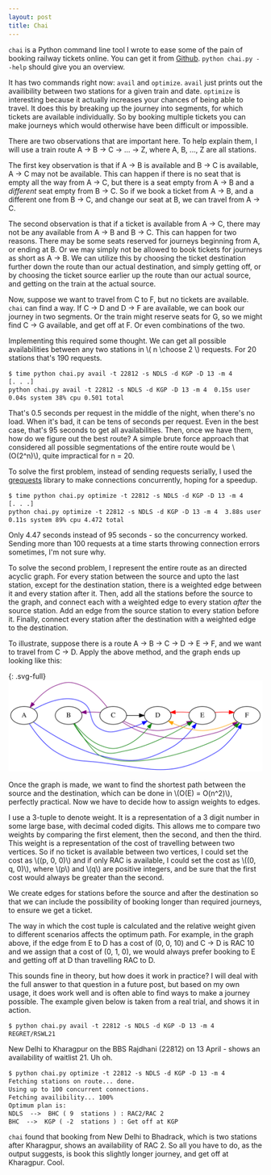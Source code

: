 ```yaml
---
layout: post
title: Chai
---
```

`chai` is a Python command line tool I wrote to ease some of the pain of booking railway tickets online. You can get it from [Github](https://github.com/amrav/chai). `python chai.py --help` should give you an overview.

It has two commands right now: `avail` and `optimize`. `avail` just prints out the availibility between two stations for a given train and date. `optimize` is interesting because it actually increases your chances of being able to travel. It does this by breaking up the journey into segments, for which tickets are available individually. So by booking multiple tickets you can make journeys which would otherwise have been difficult or impossible.

There are two observations that are important here. To help explain them, I will use a train route A -> B -> C -> ... -> Z, where A, B, ..., Z are all stations.

The first key observation is that if A -> B is available and B -> C is available, A -> C may not be available. This can happen if there is no seat that is empty all the way from A -> C, but there is a seat empty from A -> B and a _different_ seat empty from B -> C. So if we book a ticket from A -> B, and a different one from B -> C, and change our seat at B, we can travel from A -> C.

The second observation is that if a ticket is available from A -> C, there may not be any available from A -> B and B -> C. This can happen for two reasons. There may be some seats reserved for journeys beginning from A, or ending at B. Or we may simply not be allowed to book tickets for journeys as short as A -> B. We can utilize this by choosing the ticket destination further down the route than our actual destination, and simply getting off, or by choosing the ticket source earlier up the route than our actual source, and getting on the train at the actual source.

Now, suppose we want to travel from C to F, but no tickets are available. `chai` can find a way. If C -> D and D -> F are available, we can book our journey in two segments. Or the train might reserve seats for G, so we might find C -> G available, and get off at F. Or even combinations of the two.

Implementing this required some thought. We can get all possible availabilities between any two stations in \\( n \choose 2 \\) requests. For 20 stations that's 190 requests.

```
$ time python chai.py avail -t 22812 -s NDLS -d KGP -D 13 -m 4
[. . .]
python chai.py avail -t 22812 -s NDLS -d KGP -D 13 -m 4  0.15s user 0.04s system 38% cpu 0.501 total
```

That's 0.5 seconds per request in the middle of the night, when there's no load. When it's bad, it can be tens of seconds per request. Even in the best case, that's 95 seconds to get all availabilities. Then, once we have them, how do we figure out the best route? A simple brute force approach that considered all possible segmentations of the entire route would be \\(O(2^n)\\), quite impractical for n = 20.

To solve the first problem, instead of sending requests serially, I used the [grequests](https://github.com/kennethreitz/grequests) library to make connections concurrently, hoping for a speedup.

```
$ time python chai.py optimize -t 22812 -s NDLS -d KGP -D 13 -m 4
[. . .]
python chai.py optimize -t 22812 -s NDLS -d KGP -D 13 -m 4  3.88s user 0.11s system 89% cpu 4.472 total
```

Only 4.47 seconds instead of 95 seconds - so the concurrency worked. Sending more than 100 requests at a time starts throwing connection errors sometimes, I'm not sure why.

To solve the second problem, I represent the entire route as an directed acyclic graph. For every station between the source and upto the last station, except for the destination station, there is a weighted edge between it and every station after it. Then, add all the stations before the source to the graph, and connect each with a weighted edge to every station *after* the source station. Add an edge from the source station to every station before it. Finally, connect every station after the destination with a weighted edge to the destination.

To illustrate, suppose there is a route A -> B -> C -> D -> E -> F, and we want to travel from C -> D. Apply the above method, and the graph ends up looking like this:

{: .svg-full}
![image](/assets/svg/chai-graph.svg "graph")

Once the graph is made, we want to find the shortest path between the source and the destination, which can be done in \\(O(E) = O(n^2)\\), perfectly practical. Now we have to decide how to assign weights to edges.

I use a 3-tuple to denote weight. It is a representation of a 3 digit number in some large base, with decimal coded digits. This allows me to compare two weights by comparing the first element, then the second, and then the third. This weight is a representation of the cost of travelling between two vertices. So if no ticket is available between two vertices, I could set the cost as \\((p, 0, 0)\\) and if only RAC is available, I could set the cost as \\((0, q, 0)\\), where \\(p\\) and \\(q\\) are positive integers, and be sure that the first cost would always be greater than the second.

We create edges for stations before the source and after the destination so that we can include the possibility of booking longer than required journeys, to ensure we get a ticket.

The way in which the cost tuple is calculated and the relative weight given to different scenarios affects the optimum path. For example, in the graph above, if the edge from E to D has a cost of (0, 0, 10) and C -> D is RAC 10 and we assign that a cost of (0, 1, 0), we would always prefer booking to E and getting off at D than travelling RAC to D.

This sounds fine in theory, but how does it work in practice? I will deal with the full answer to that question in a future post, but based on my own usage, it does work well and is often able to find ways to make a journey possible. The example given below is taken from a real trial, and shows it in action.

```
$ python chai.py avail -t 22812 -s NDLS -d KGP -D 13 -m 4
REGRET/RSWL21
```

New Delhi to Kharagpur on the BBS Rajdhani (22812) on 13 April - shows an availability of waitlist 21. Uh oh.

```
$ python chai.py optimize -t 22812 -s NDLS -d KGP -D 13 -m 4
Fetching stations on route... done.
Using up to 100 concurrent connections.
Fetching availibility... 100%
Optimum plan is:
NDLS  -->  BHC ( 9  stations ) : RAC2/RAC 2
BHC  -->  KGP ( -2  stations ) : Get off at KGP
```

`chai` found that booking from New Delhi to Bhadrack, which is two stations after Kharagpur, shows an availability of RAC 2. So all you have to do, as the output suggests, is book this slightly longer journey, and get off at Kharagpur. Cool.

<script type="text/javascript"
src="http://cdn.mathjax.org/mathjax/latest/MathJax.js?config=TeX-AMS-MML_HTMLorMML">
</script>
